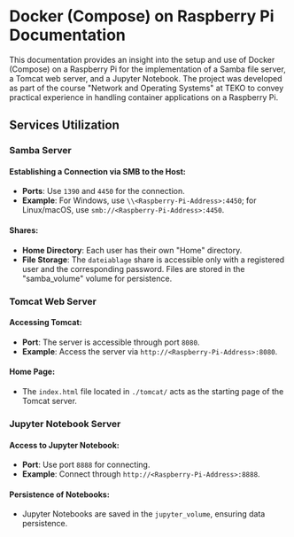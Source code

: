 # Docker (Compose) on Raspberry Pi Documentation

This documentation provides an insight into the setup and use of Docker (Compose) on a Raspberry Pi for the implementation of a Samba file server, a Tomcat web server, and a Jupyter Notebook. The project was developed as part of the course "Network and Operating Systems" at TEKO to convey practical experience in handling container applications on a Raspberry Pi.
## Services Utilization

### Samba Server

#### Establishing a Connection via SMB to the Host:
- **Ports**: Use `1390` and `4450` for the connection.
- **Example**: For Windows, use `\\<Raspberry-Pi-Address>:4450`; for Linux/macOS, use `smb://<Raspberry-Pi-Address>:4450`.

#### Shares:
- **Home Directory**: Each user has their own "Home" directory.
- **File Storage**: The `dateiablage` share is accessible only with a registered user and the corresponding password. Files are stored in the "samba_volume" volume for persistence.

### Tomcat Web Server

#### Accessing Tomcat:
- **Port**: The server is accessible through port `8080`.
- **Example**: Access the server via `http://<Raspberry-Pi-Address>:8080`.

#### Home Page:
- The `index.html` file located in `./tomcat/` acts as the starting page of the Tomcat server.

### Jupyter Notebook Server

#### Access to Jupyter Notebook:
- **Port**: Use port `8888` for connecting.
- **Example**: Connect through `http://<Raspberry-Pi-Address>:8888`.

#### Persistence of Notebooks:
- Jupyter Notebooks are saved in the `jupyter_volume`, ensuring data persistence.
